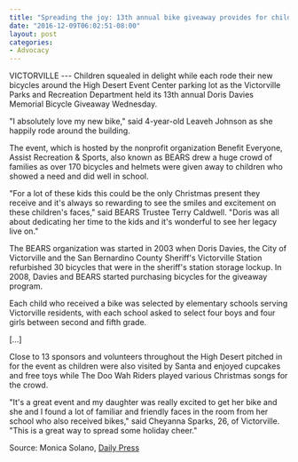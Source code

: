 ```yaml
---
title: "Spreading the joy: 13th annual bike giveaway provides for children in need"
date: "2016-12-09T06:02:51-08:00"
layout: post
categories:
- Advocacy
---
```


VICTORVILLE --- Children squealed in delight while each rode their new bicycles around the High Desert Event Center parking lot as the Victorville Parks and Recreation Department held its 13th annual Doris Davies Memorial Bicycle Giveaway Wednesday.

"I absolutely love my new bike," said 4-year-old Leaveh Johnson as she happily rode around the building.

The event, which is hosted by the nonprofit organization Benefit Everyone, Assist Recreation &amp; Sports, also known as BEARS drew a huge crowd of families as over 170 bicycles and helmets were given away to children who showed a need and did well in school.

"For a lot of these kids this could be the only Christmas present they receive and it's always so rewarding to see the smiles and excitement on these children's faces," said BEARS Trustee Terry Caldwell. "Doris was all about dedicating her time to the kids and it's wonderful to see her legacy live on."

The BEARS organization was started in 2003 when Doris Davies, the City of Victorville and the San Bernardino County Sheriff's Victorville Station refurbished 30 bicycles that were in the sheriff's station storage lockup. In 2008, Davies and BEARS started purchasing bicycles for the giveaway program.

Each child who received a bike was selected by elementary schools serving Victorville residents, with each school asked to select four boys and four girls between second and fifth grade.

\[...\]

Close to 13 sponsors and volunteers throughout the High Desert pitched in for the event as children were also visited by Santa and enjoyed cupcakes and free toys while The Doo Wah Riders played various Christmas songs for the crowd.

"It's a great event and my daughter was really excited to get her bike and she and I found a lot of familiar and friendly faces in the room from her school who also received bikes," said Cheyanna Sparks, 26, of Victorville. "This is a great way to spread some holiday cheer."

Source: Monica Solano, [Daily Press](https://www.vvdailypress.com)
